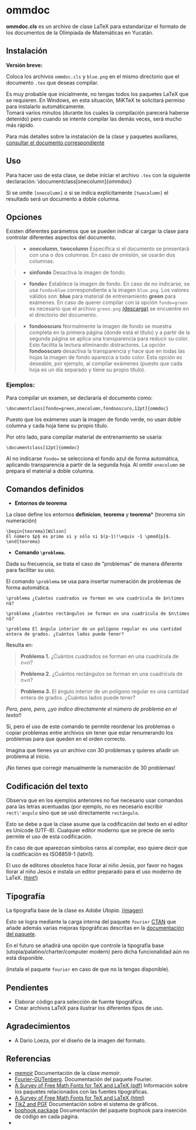 ommdoc
======


**ommdoc.cls** es un archivo de clase LaTeX para estandarizar el formato de los documentos de la Olimpiada de Matemáticas en Yucatán.

Instalación 
------

**Versión breve:**

Coloca los archivos  `ommdoc.cls`  y `blue.png` en el mismo directorio que el documento `.tex` que deseas compilar.

Es muy probable que inicialmente, no tengas todos los paquetes LaTeX que se requieren. 
En Windows, en esta situación, MiKTeX te solicitará permiso para instalarlo automáticamente.  
Tomará varios minutos (durante los cuales la compilación parecerá haberse detenido) pero cuando se intente compilar
las demás veces, será mucho más rápido.

Para más detalles sobre la instalación de la clase y paquetes auxiliares, [consultar el documento correspondiente](https://github.com/proposicion47/ommdoc/blob/master/instalacion.md)

Uso 
------

Para hacer uso de esta clase, se debe iniciar el archivo `.tex` con la siguiente declaración:
  \documentclass[onecolumn]{ommdoc}
  
Si se omite `[onecolumn]`  o si se indica explícitamente `[twocolumn]` el resultado será un documento a doble columna.



Opciones
------

Existen diferentes parámetros que se pueden indicar al cargar la clase para controlar diferentes aspectos del documento.


> * **onecolumn**, **twocolumn**
> Especifica si el documento se presentará con una o dos columnas. En caso de omisión, se usarán dos columnas.


> *  **sinfondo**
> Desactiva la imagen de fondo. 

> *  **fondo=**
> Establece la imagen de fondo. En caso de no indicarse, se usa `fondo=blue` correspondiente a la imagen `blue.png`.
> Los valores válidos son: 
> **blue** para material de entrenamiento
> **green** para exámenes.
> En caso de querer compilar con la opción `fondo=green` es necesario que 
> el archivo  `green.png` [(descarga)](https://github.com/proposicion47/ommdoc) se encuentre en el directorio del documento.  

> * **fondooscuro**
> Normalmente la imagen de fondo se muestra completa en la primera página (donde está el título) 
> y a partir de la segunda página se aplica una transparencia para reducir su color. 
> Esto facilita la lectura eliminando distractores. 
> La opción **fondooscuro** desactiva la transparencia y hace que en todas las hojas la imagen de fondo
> aparezca a todo color. Esta opción es deseable, por ejemplo, al compilar exámenes 
> (puesto que cada hoja es un día separado y tiene su propio título).


### Ejemplos:

Para compilar un examen, se declararía el documento como:

    \documentclass[fondo=green,onecolumn,fondooscuro,12pt]{ommdoc}

Puesto que los exámenes usan la imagen de fondo verde, no usan doble columna y cada hoja tiene su propio título.

Por otro lado, para compilar material de entrenamiento se usaría:

    \documentclass[12pt]{ommdoc}
  
Al no indicarse `fondo=` se selecciona el fondo azul de forma automática, 
aplicando transparencia a partir de la segunda hoja.
Al omitir `onecolumn` se prepara el material a doble columna.



Comandos definidos 
-------

* **Entornos de teorema**

La clase define los entornos **definicion**, **teorema** y **teorema*** (teorema sin numeración)

    \begin{teorema}[Wilson] 
    El número $p$ es primo si y sólo si $(p-1)!\equiv -1 \pmod{p}$.
    \end{teorema}
  

* **Comando `\problema`.**

Dada su frecuencia, se trata el caso de "problemas" de manera diferente para facilitar su uso. 

El comando `\problema` se usa para insertar numeración de problemas de forma automática.

    \problema ¿Cuántos cuadrados se forman en una cuadrícula de $n\times n$?

    \problema ¿Cuántos rectángulos se forman en una cuadrícula de $n\times n$?
    
    \problema El ángulo interior de un polígono regular es una cantidad entera de grados. ¿Cuántos lados puede tener?
    
Resulta en:

> **Problema 1.** ¿Cuántos cuadrados se forman en una cuadrícula de _n×n_?

> **Problema 2.** ¿Cuántos rectángulos se forman en una cuadrícula de _n×n_?

> **Problema 3.** El ángulo interior de un polígono regular es una cantidad entera de grados. ¿Cuántos lados puede tener?


_Pero, pero, pero, ¡¡yo indico directamente el número de problema en el texto!!_

Sí, pero el uso de este comando te permite reordenar los problemas o copiar 
problemas entre archivos sin tener que estar renumerando los problemas para que queden en el orden correcto.

Imagina que tienes ya un archivo con 30 problemas y quieres añadir un problema al inicio. 

¡No tienes que corregir manualmente la numeración de 30 problemas!


Codificación del texto
------

Observa que en los ejemplos anteriores no fue necesario usar comandos para las letras acentuadas 
(por ejemplo, no es necesario escribir `rect\'angulo` sino que se usó directamente `rectángulo`.

Esto se debe a que la clase asume que la codificación del texto en el editor es Unicode (UTF-8).
Cualquier editor moderno que se precie de serlo permite el uso de esta codificación. 

En caso de que aparezcan símbolos raros al compilar, eso quiere decir que la codificación es ISO8859-1 (latin1).

El uso de editores obsoletos hace llorar al niño Jesús, por favor no hagas llorar al niño Jesús e instala
un editor preparado para el uso moderno de LaTeX. [(hint!)](http://www.texniccenter.org/resources/downloads/29)


Tipografía 
------

La tipografía base de la clase es _Adobe Utopia_. [(imagen)](http://upload.wikimedia.org/wikipedia/en/5/58/Utopia_Specimen.png)

Esto se logra mediante la carga interna del paquete `fourier` [CTAN](http://www.ctan.org/pkg/fourier)
que añade además varias mejoras tipográficas descritas en la 
[documentación del paquete](http://tezcatl.fciencias.unam.mx/tex-archive/fonts/fourier-GUT/doc/latex/fourier/fourier-doc-en.pdf).

En el futuro se añadirá una opción que controle la tipografía base (utopia/palatino/charter/computer modern) 
pero dicha funcionalidad aún no está disponible.


(instala el paquete `fourier` en caso de que no la tengas disponible).

Pendientes
-------
* Elaborar código para selección de fuente tipográfica.
* Crear archivos LaTeX para ilustrar los diferentes tipos de uso.  



Agradecimientos
------

* A Darío Loeza, por el diseño de la imagen del formato.

Referencias 
------

* [memoir](http://tezcatl.fciencias.unam.mx/tex-archive/macros/latex/contrib/memoir/memman.pdf) Documentación de la clase _memoir_.
* [Fourier-GUTenberg](http://tezcatl.fciencias.unam.mx/tex-archive/fonts/fourier-GUT/doc/latex/fourier/fourier-doc-en.pdf). Documentación del paquete Fourier.
* [A Survey of Free Math Fonts for TeX and LaTeX (pdf)](http://tug.org/pracjourn/2006-1/hartke/hartke.pdf) Información sobre los paquetes relacionados con las fuentes tipográficas.
* [A Survey of Free Math Fonts for TeX and LaTeX (html)](ftp://tug.ctan.org/pub/tex-archive/info/Free_Math_Font_Survey/survey.html)
* [TikZ and PGF](http://www.texample.net/media/pgf/builds/pgfmanualCVS2012-11-04.pdf) Documentación sobre el sistema de gráficos.
* [bophook package](http://www.ctan.org/pkg/bophook) Documentación del paquete bophook para inserción de código en cada página.
* 
